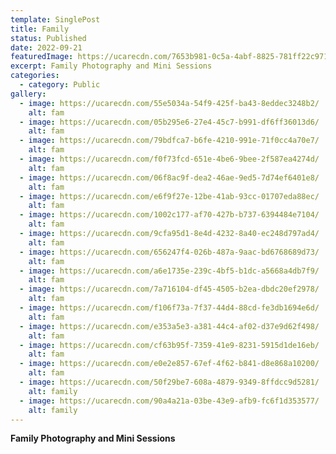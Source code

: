 ```yaml
---
template: SinglePost
title: Family
status: Published
date: 2022-09-21
featuredImage: https://ucarecdn.com/7653b981-0c5a-4abf-8825-781ff22c9719/
excerpt: Family Photography and Mini Sessions
categories:
  - category: Public
gallery:
  - image: https://ucarecdn.com/55e5034a-54f9-425f-ba43-8eddec3248b2/
    alt: fam
  - image: https://ucarecdn.com/05b295e6-27e4-45c7-b991-df6ff36013d6/
    alt: fam
  - image: https://ucarecdn.com/79bdfca7-b6fe-4210-991e-71f0cc4a70e7/
    alt: fam
  - image: https://ucarecdn.com/f0f73fcd-651e-4be6-9bee-2f587ea4274d/
    alt: fam
  - image: https://ucarecdn.com/06f8ac9f-dea2-46ae-9ed5-7d74ef6401e8/
    alt: fam
  - image: https://ucarecdn.com/e6f9f27e-12be-41ab-93cc-01707eda88ec/
    alt: fam
  - image: https://ucarecdn.com/1002c177-af70-427b-b737-6394484e7104/
    alt: fam
  - image: https://ucarecdn.com/9cfa95d1-8e4d-4232-8a40-ec248d797ad4/
    alt: fam
  - image: https://ucarecdn.com/656247f4-026b-487a-9aac-bd6768689d73/
    alt: fam
  - image: https://ucarecdn.com/a6e1735e-239c-4bf5-b1dc-a5668a4db7f9/
    alt: fam
  - image: https://ucarecdn.com/7a716104-df45-4505-b2ea-dbdc20ef2978/
    alt: fam
  - image: https://ucarecdn.com/f106f73a-7f37-44d4-88cd-fe3db1694e6d/
    alt: fam
  - image: https://ucarecdn.com/e353a5e3-a381-44c4-af02-d37e9d62f498/
    alt: fam
  - image: https://ucarecdn.com/cf63b95f-7359-41e9-8231-5915d1de16eb/
    alt: fam
  - image: https://ucarecdn.com/e0e2e857-67ef-4f62-b841-d8e868a10200/
    alt: fam
  - image: https://ucarecdn.com/50f29be7-608a-4879-9349-8ffdcc9d5281/
    alt: family
  - image: https://ucarecdn.com/90a4a21a-03be-43e9-afb9-fc6f1d353577/
    alt: family
---
```

**F﻿amily Photography and Mini Sessions**